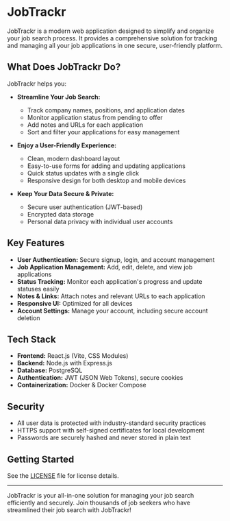 # JobTrackr

JobTrackr is a modern web application designed to simplify and organize your job search process. It provides a comprehensive solution for tracking and managing all your job applications in one secure, user-friendly platform.

## What Does JobTrackr Do?

JobTrackr helps you:

- **Streamline Your Job Search:**

  - Track company names, positions, and application dates
  - Monitor application status from pending to offer
  - Add notes and URLs for each application
  - Sort and filter your applications for easy management

- **Enjoy a User-Friendly Experience:**

  - Clean, modern dashboard layout
  - Easy-to-use forms for adding and updating applications
  - Quick status updates with a single click
  - Responsive design for both desktop and mobile devices

- **Keep Your Data Secure & Private:**
  - Secure user authentication (JWT-based)
  - Encrypted data storage
  - Personal data privacy with individual user accounts

## Key Features

- **User Authentication:** Secure signup, login, and account management
- **Job Application Management:** Add, edit, delete, and view job applications
- **Status Tracking:** Monitor each application's progress and update statuses easily
- **Notes & Links:** Attach notes and relevant URLs to each application
- **Responsive UI:** Optimized for all devices
- **Account Settings:** Manage your account, including secure account deletion

## Tech Stack

- **Frontend:** React.js (Vite, CSS Modules)
- **Backend:** Node.js with Express.js
- **Database:** PostgreSQL
- **Authentication:** JWT (JSON Web Tokens), secure cookies
- **Containerization:** Docker & Docker Compose

## Security

- All user data is protected with industry-standard security practices
- HTTPS support with self-signed certificates for local development
- Passwords are securely hashed and never stored in plain text

## Getting Started

See the [LICENSE](LICENSE) file for license details.

---

JobTrackr is your all-in-one solution for managing your job search efficiently and securely. Join thousands of job seekers who have streamlined their job search with JobTrackr!
